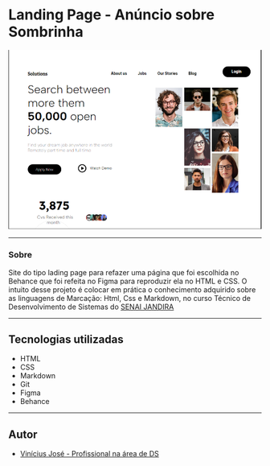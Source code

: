 # Landing Page - Anúncio sobre Sombrinha

![](/img/LaddingPageREADME.PNG)

---
### Sobre
Site do tipo lading page para refazer uma página que foi escolhida no Behance que foi refeita no Figma para reproduzir ela no HTML e CSS. O intuito desse projeto é colocar em prática o conhecimento adquirido sobre as linguagens de Marcação: Html, Css e Markdown, no curso Técnico de Desenvolvimento de Sistemas do [SENAI JANDIRA](https://sp.senai.br/unidade/jandira/)

---
## Tecnologias utilizadas
- HTML
- CSS
- Markdown
- Git
- Figma
- Behance

---
## Autor

- [Vinícius José - Profissional na área de DS ](https://github.com/Vyneelric)
